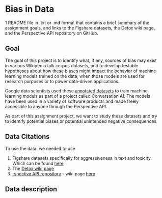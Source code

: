 # Bias in Data
1 README file in .txt or .md format that contains a brief summary of the assignment goals, and links to the Figshare datasets, the Detox wiki page, and the Perspective API repository on GitHub.

## Goal
The goal of this project is to identify what, if any, sources of bias may exist in various Wikipedia talk corpus datasets, and to develop testable hypotheses about how these biases might impact the behavior of machine learning models trained on the data, when those models are used for research purposes or to power data-driven applications. 

Google data scientists used these [annotated datasets](https://figshare.com/projects/Wikipedia_Talk/16731) to train machine learning models as part of a project called Conversation AI. The models have been used in a variety of software products and made freely accessible to anyone through the Perspective API. 

As part of this assignment project, we want to study these datasets and try to identify potential biases or potential unintended negative consequences.

## Data Citations

To use the data, we needed to use
1. Figshare datasets specifically for aggressiveness in text and toxicity. Which can be found [here](https://figshare.com/projects/Wikipedia_Talk/16731)
2. The [Detox wiki page](https://meta.wikimedia.org/wiki/Research:Detox)
3. [rspective API repository](https://www.perspectiveapi.com/#/home) - wiki page [here](https://github.com/conversationai/perspectiveapi/blob/master/2-api/methods.md)

## Data description

